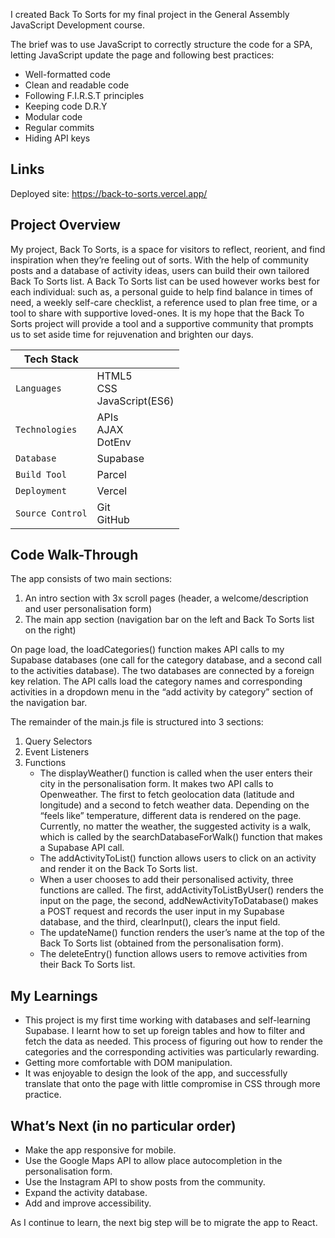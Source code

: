 I created Back To Sorts for my final project in the General Assembly JavaScript Development course.

The brief was to use JavaScript to correctly structure the code for a SPA, letting JavaScript update the page and following best practices:

- Well-formatted code
- Clean and readable code
- Following F.I.R.S.T principles
- Keeping code D.R.Y
- Modular code
- Regular commits
- Hiding API keys

## Links

Deployed site: https://back-to-sorts.vercel.app/

## Project Overview

My project, Back To Sorts, is a space for visitors to reflect, reorient, and find inspiration when they’re feeling out of sorts. With the help of community posts and a database of activity ideas, users can build their own tailored Back To Sorts list.
A Back To Sorts list can be used however works best for each individual: such as, a personal guide to help find balance in times of need, a weekly self-care checklist, a reference used to plan free time, or a tool to share with supportive loved-ones.
It is my hope that the Back To Sorts project will provide a tool and a supportive community that prompts us to set aside time for rejuvenation and brighten our days.

| Tech Stack       |                                     |
| ---------------- | ----------------------------------- |
| `Languages`      | HTML5 <br/>CSS <br/>JavaScript(ES6) |
| `Technologies`   | APIs <br/>AJAX <br/>DotEnv          |
| `Database`       | Supabase                            |
| `Build Tool`     | Parcel                              |
| `Deployment`     | Vercel                              |
| `Source Control` | Git <br/>GitHub                     |

## Code Walk-Through

The app consists of two main sections:

1. An intro section with 3x scroll pages (header, a welcome/description and user personalisation form)
2. The main app section (navigation bar on the left and Back To Sorts list on the right)

On page load, the loadCategories() function makes API calls to my Supabase databases (one call for the category database, and a second call to the activities database). The two databases are connected by a foreign key relation. The API calls load the category names and corresponding activities in a dropdown menu in the “add activity by category” section of the navigation bar.

The remainder of the main.js file is structured into 3 sections:

1. Query Selectors
2. Event Listeners
3. Functions
   - The displayWeather() function is called when the user enters their city in the personalisation form. It makes two API calls to Openweather. The first to fetch geolocation data (latitude and longitude) and a second to fetch weather data. Depending on the “feels like” temperature, different data is rendered on the page. Currently, no matter the weather, the suggested activity is a walk, which is called by the searchDatabaseForWalk() function that makes a Supabase API call.
   - The addActivityToList() function allows users to click on an activity and render it on the Back To Sorts list.
   - When a user chooses to add their personalised activity, three functions are called. The first, addActivityToListByUser() renders the input on the page, the second, addNewActivityToDatabase() makes a POST request and records the user input in my Supabase database, and the third, clearInput(), clears the input field.
   - The updateName() function renders the user’s name at the top of the Back To Sorts list (obtained from the personalisation form).
   - The deleteEntry() function allows users to remove activities from their Back To Sorts list.

## My Learnings

- This project is my first time working with databases and self-learning Supabase. I learnt how to set up foreign tables and how to filter and fetch the data as needed. This process of figuring out how to render the categories and the corresponding activities was particularly rewarding.
- Getting more comfortable with DOM manipulation.
- It was enjoyable to design the look of the app, and successfully translate that onto the page with little compromise in CSS through more practice.

## What’s Next (in no particular order)

- Make the app responsive for mobile.
- Use the Google Maps API to allow place autocompletion in the personalisation form.
- Use the Instagram API to show posts from the community.
- Expand the activity database.
- Add and improve accessibility.

As I continue to learn, the next big step will be to migrate the app to React.
